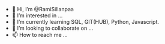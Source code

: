 - 👋 Hi, I’m @RamiSillanpaa
- 👀 I’m interested in ...
- 🌱 I’m currently learning SQL, GIT(HUB), Python, Javascript.
- 💞️ I’m looking to collaborate on ...
- 📫 How to reach me ...

<!---
RamiSillanpaa/RamiSillanpaa is a ✨ special ✨ repository because its `README.md` (this file) appears on your GitHub profile.
You can click the Preview link to take a look at your changes.
--->
